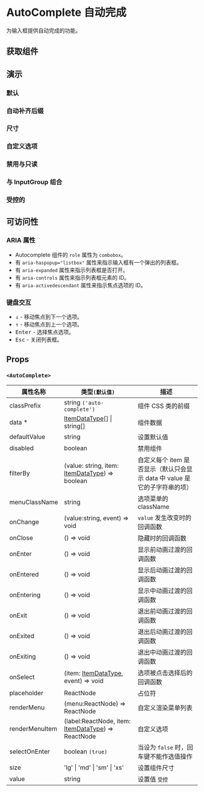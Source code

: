 # AutoComplete 自动完成

为输入框提供自动完成的功能。

## 获取组件

<!--{include:<import-guide>}-->

## 演示

### 默认

<!--{include:`basic.md`}-->

### 自动补齐后缀

<!--{include:`email.md`}-->

### 尺寸

<!--{include:`size.md`}-->

### 自定义选项

<!--{include:`render-item.md`}-->

### 禁用与只读

<!--{include:`disabled.md`}-->

### 与 InputGroup 组合

<!--{include:`input-group.md`}-->

### 受控的

<!--{include:`controlled.md`}-->

## 可访问性

### ARIA 属性

- Autocomplete 组件的 `role` 属性为 `combobox`。
- 有 `aria-haspopup="listbox"` 属性来指示输入框有一个弹出的列表框。
- 有 `aria-expanded` 属性来指示列表框是否打开。
- 有 `aria-controls` 属性来指示列表框元素的 ID。
- 有 `aria-activedescendant` 属性来指示焦点选项的 ID。

### 键盘交互

- <kbd>↓</kbd> - 移动焦点到下一个选项。
- <kbd>↑</kbd> - 移动焦点到上一个选项。
- <kbd>Enter</kbd> - 选择焦点选项。
- <kbd>Esc</kbd> - 关闭列表框。

## Props

### `<AutoComplete>`

| 属性名称       | 类型`(默认值)`                                                                     | 描述                                                                      |
| -------------- | ---------------------------------------------------------------------------------- | ------------------------------------------------------------------------- |
| classPrefix    | string `('auto-complete')`                                                         | 组件 CSS 类的前缀                                                         |
| data \*        | [ItemDataType](#code-ts-item-data-type-code)[] &#124; string[]                     | 组件数据                                                                  |
| defaultValue   | string                                                                             | 设置默认值                                                                |
| disabled       | boolean                                                                            | 禁用组件                                                                  |
| filterBy       | (value: string, item: [ItemDataType](#code-ts-item-data-type-code)) => boolean     | 自定义每个 item 是否显示（默认只会显示 data 中 value 是它的子字符串的项） |
| menuClassName  | string                                                                             | 选项菜单的 className                                                      |
| onChange       | (value:string, event) => void                                                      | `value` 发生改变时的回调函数                                              |
| onClose        | () => void                                                                         | 隐藏时的回调函数                                                          |
| onEnter        | () => void                                                                         | 显示前动画过渡的回调函数                                                  |
| onEntered      | () => void                                                                         | 显示后动画过渡的回调函数                                                  |
| onEntering     | () => void                                                                         | 显示中动画过渡的回调函数                                                  |
| onExit         | () => void                                                                         | 退出前动画过渡的回调函数                                                  |
| onExited       | () => void                                                                         | 退出后动画过渡的回调函数                                                  |
| onExiting      | () => void                                                                         | 退出中动画过渡的回调函数                                                  |
| onSelect       | (item: [ItemDataType](#code-ts-item-data-type-code), event) => void                | 选项被点击选择后的回调函数                                                |
| placeholder    | ReactNode                                                                          | 占位符                                                                    |
| renderMenu     | (menu:ReactNode) => ReactNode                                                      | 自定义渲染菜单列表                                                        |
| renderMenuItem | (label:ReactNode, item: [ItemDataType](#code-ts-item-data-type-code)) => ReactNode | 自定义选项                                                                |
| selectOnEnter  | boolean `(true)`                                                                   | 当设为 `false` 时，回车键不能作选值操作                                   |
| size           | 'lg' &#124; 'md' &#124; 'sm' &#124; 'xs'                                           | 设置组件尺寸                                                              |
| value          | string                                                                             | 设置值 `受控`                                                             |

<!--{include:(_common/types/item-data-type.md)}-->
